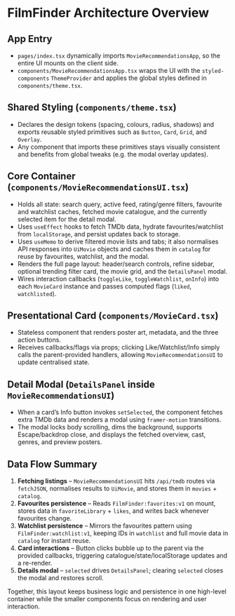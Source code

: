 # FilmFinder Architecture Overview

## App Entry
- `pages/index.tsx` dynamically imports `MovieRecommendationsApp`, so the entire UI mounts on the client side.
- `components/MovieRecommendationsApp.tsx` wraps the UI with the `styled-components` `ThemeProvider` and applies the global styles defined in `components/theme.tsx`.

## Shared Styling (`components/theme.tsx`)
- Declares the design tokens (spacing, colours, radius, shadows) and exports reusable styled primitives such as `Button`, `Card`, `Grid`, and `Overlay`.
- Any component that imports these primitives stays visually consistent and benefits from global tweaks (e.g. the modal overlay updates).

## Core Container (`components/MovieRecommendationsUI.tsx`)
- Holds all state: search query, active feed, rating/genre filters, favourite and watchlist caches, fetched movie catalogue, and the currently selected item for the detail modal.
- Uses `useEffect` hooks to fetch TMDb data, hydrate favourites/watchlist from `localStorage`, and persist updates back to storage.
- Uses `useMemo` to derive filtered movie lists and tabs; it also normalises API responses into `UiMovie` objects and caches them in `catalog` for reuse by favourites, watchlist, and the modal.
- Renders the full page layout: header/search controls, refine sidebar, optional trending filter card, the movie grid, and the `DetailsPanel` modal.
- Wires interaction callbacks (`toggleLike`, `toggleWatchlist`, `onInfo`) into each `MovieCard` instance and passes computed flags (`liked`, `watchlisted`).

## Presentational Card (`components/MovieCard.tsx`)
- Stateless component that renders poster art, metadata, and the three action buttons.
- Receives callbacks/flags via props; clicking Like/Watchlist/Info simply calls the parent-provided handlers, allowing `MovieRecommendationsUI` to update centralised state.

## Detail Modal (`DetailsPanel` inside `MovieRecommendationsUI`)
- When a card’s Info button invokes `setSelected`, the component fetches extra TMDb data and renders a modal using `framer-motion` transitions.
- The modal locks body scrolling, dims the background, supports Escape/backdrop close, and displays the fetched overview, cast, genres, and preview posters.

## Data Flow Summary
1. **Fetching listings** – `MovieRecommendationsUI` hits `/api/tmdb` routes via `fetchJSON`, normalises results to `UiMovie`, and stores them in `movies` + `catalog`.
2. **Favourites persistence** – Reads `FilmFinder:favorites:v1` on mount, stores data in `favoriteLibrary` + `likes`, and writes back whenever favourites change.
3. **Watchlist persistence** – Mirrors the favourites pattern using `FilmFinder:watchlist:v1`, keeping IDs in `watchlist` and full movie data in `catalog` for instant reuse.
4. **Card interactions** – Button clicks bubble up to the parent via the provided callbacks, triggering catalogue/state/localStorage updates and a re-render.
5. **Details modal** – `selected` drives `DetailsPanel`; clearing `selected` closes the modal and restores scroll.

Together, this layout keeps business logic and persistence in one high-level container while the smaller components focus on rendering and user interaction.
